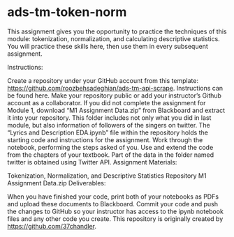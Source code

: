# ads-tm-token-norm
This assignment gives you the opportunity to practice the techniques of this module: tokenization, normalization, and calculating descriptive statistics. You will practice these skills here, then use them in every subsequent assignment.

Instructions:

Create a repository under your GitHub account from this template: https://github.com/roozbehsadeghian/ads-tm-api-scrape. Instructions can be found here. Make your repository public or add your instructor’s Github account as a collaborator.
If you did not complete the assignment for Module 1, download “M1 Assignment Data.zip” from Blackboard and extract it into your repository. This folder includes not only what you did in last module, but also information of followers of the singers on twitter.
The “Lyrics and Description EDA.ipynb” file within the repository holds the starting code and instructions for the assignment.
Work through the notebook, performing the steps asked of you. Use and extend the code from the chapters of your textbook.
Part of the data in the folder named twitter is obtained using Twitter API.
Assignment Materials:

Tokenization, Normalization, and Descriptive Statistics Repository
M1 Assignment Data.zip
Deliverables:

When you have finished your code, print both of your notebooks as PDFs and upload these documents to Blackboard.
Commit your code and push the changes to GitHub so your instructor has access to the ipynb notebook files and any other code you create.
This repository is originally created by https://github.com/37chandler.
